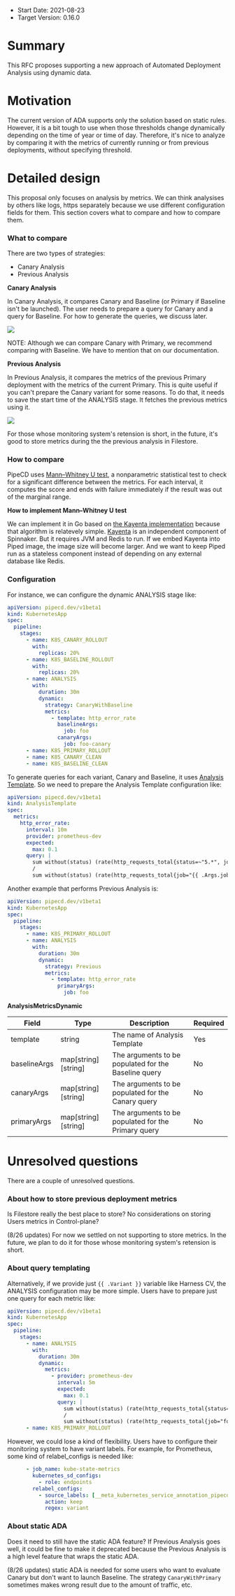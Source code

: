 - Start Date: 2021-08-23
- Target Version: 0.16.0

# Summary
This RFC proposes supporting a new approach of Automated Deployment Analysis using dynamic data.

# Motivation
The current version of ADA supports only the solution based on static rules.
However, it is a bit tough to use when those thresholds change dynamically depending on the time of year or time of day.
Therefore, it's nice to analyze by comparing it with the metrics of currently running or from previous deployments, without specifying threshold.

# Detailed design
This proposal only focuses on analysis by metrics. We can think analysises by others like logs, https separately because we use different configuration fields for them.
This section covers what to compare and how to compare them.

### What to compare
There are two types of strategies:
- Canary Analysis
- Previous Analysis

**Canary Analysis**

In Canary Analysis, it compares Canary and Baseline (or Primary if Baseline isn't be launched).
The user needs to prepare a query for Canary and a query for Baseline.
For how to generate the queries, we discuss later.

![](assets/0006-canary-analysis.jpeg)

NOTE: Although we can compare Canary with Primary, we recommend comparing with Baseline. We have to mention that on our documentation.

**Previous Analysis**

In Previous Analysis, it compares the metrics of the previous Primary deployment with the metrics of the current Primary.
This is quite useful if you can't prepare the Canary variant for some reasons.
To do that, it needs to save the start time of the ANALYSIS stage. It fetches the previous metrics using it.

![](assets/0006-previous-analysis.jpeg)

For those whose monitoring system's retension is short, in the future, it's good to store metrics during the the previous analysis in Filestore.

### How to compare
PipeCD uses [Mann–Whitney U test](https://en.wikipedia.org/wiki/Mann%E2%80%93Whitney_U_test), a nonparametric statistical test to check for a significant difference between the metrics.
For each interval, it computes the score and ends with failure immediately if the result was out of the marginal range.

**How to implement Mann–Whitney U test**

We can implement it in Go based on [the Kayenta implementation](https://github.com/spinnaker/kayenta/blob/master/kayenta-judge/src/main/scala/com/netflix/kayenta/judge/classifiers/metric/MannWhitneyClassifier.scala#L33-L55) because that algorithm is relatevely simple.
[Kayenta](https://github.com/spinnaker/kayenta) is an independent component of Spinnaker. But it requires JVM and Redis to run.
If we embed Kayenta into Piped image, the image size will become larger. And we want to keep Piped run as a stateless component instead of depending on any external database like Redis.

### Configuration
For instance, we can configure the dynamic ANALYSIS stage like:

```yaml
apiVersion: pipecd.dev/v1beta1
kind: KubernetesApp
spec:
  pipeline:
    stages:
      - name: K8S_CANARY_ROLLOUT
        with:
          replicas: 20%
      - name: K8S_BASELINE_ROLLOUT
        with:
          replicas: 20%
      - name: ANALYSIS
        with:
          duration: 30m
          dynamic:
            strategy: CanaryWithBaseline
            metrics:
              - template: http_error_rate
                baselineArgs:
                  job: foo
                canaryArgs:
                  job: foo-canary
      - name: K8S_PRIMARY_ROLLOUT
      - name: K8S_CANARY_CLEAN
      - name: K8S_BASELINE_CLEAN
```

To generate queries for each variant, Canary and Baseline, it uses [Analysis Template](https://pipecd.dev/docs/user-guide/automated-deployment-analysis/#optional-analysis-template).
So we need to prepare the Analysis Template configuration like:

```yaml
apiVersion: pipecd.dev/v1beta1
kind: AnalysisTemplate
spec:
  metrics:
    http_error_rate:
      interval: 10m
      provider: prometheus-dev
      expected:
        max: 0.1
      query: |
        sum without(status) (rate(http_requests_total{status=~"5.*", job="{{ .Args.job }}"}[10m]))
        /
        sum without(status) (rate(http_requests_total{job="{{ .Args.job }}"}[10m]))
```

Another example that performs Previous Analysis is:

```yaml
apiVersion: pipecd.dev/v1beta1
kind: KubernetesApp
spec:
  pipeline:
    stages:
      - name: K8S_PRIMARY_ROLLOUT
      - name: ANALYSIS
        with:
          duration: 30m
          dynamic:
            strategy: Previous
            metrics:
              - template: http_error_rate
                primaryArgs:
                  job: foo
```

**AnalysisMetricsDynamic**

| Field | Type | Description | Required |
|-|-|-|-|
| template | string | The name of Analysis Template | Yes |
| baselineArgs | map[string][string] | The arguments to be populated for the Baseline query | No |
| canaryArgs | map[string][string] | The arguments to be populated for the Canary query | No |
| primaryArgs | map[string][string] | The arguments to be populated for the Primary query | No |

# Unresolved questions
There are a couple of unresolved questions.

### About how to store previous deployment metrics
Is Filestore really the best place to store? No considerations on storing Users metrics in Control-plane?

(8/26 updates) For now we settled on not supporting to store metrics. In the future, we plan to do it for those whose monitoring system's retension is short.

### About query templating
Alternatively, if we provide just `{{ .Variant }}` variable like Harness CV, the ANALYSIS configuration may be more simple.
Users have to prepare just one query for each metric like:

```yaml
apiVersion: pipecd.dev/v1beta1
kind: KubernetesApp
spec:
  pipeline:
    stages:
      - name: ANALYSIS
        with:
          duration: 30m
          dynamic:
            metrics:
              - provider: prometheus-dev
                interval: 5m
                expected:
                  max: 0.1
                query: |
                  sum without(status) (rate(http_requests_total{status=~"5.*", job="foo", variant="{{ .Variant }}"}[10m]))
                  /
                  sum without(status) (rate(http_requests_total{job="foo", variant="{{ .Variant }}"}[10m]))
      - name: K8S_PRIMARY_ROLLOUT
```

However, we could lose a kind of flexibility. Users have to configure their monitoring system to have variant labels.
For example, for Prometheus, some kind of relabel_configs is needed like:

```yaml
      - job_name: kube-state-metrics
        kubernetes_sd_configs:
          - role: endpoints
        relabel_configs:
          - source_labels: [__meta_kubernetes_service_annotation_pipecd_dev_variant]
            action: keep
            regex: variant
```

### About static ADA
Does it need to still have the static ADA feature?
If Previous Analysis goes well, it could be fine to make it deprecated because the Previous Analysis is a high level feature that wraps the static ADA.

(8/26 updates) static ADA is needed for some users who want to evaluate Canary but don't want to launch Baseline. The strategy `CanaryWithPrimary` sometimes makes wrong result due to the amount of traffic, etc.
